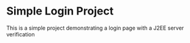 # Simple Login Project
This is a simple project demonstrating a login page with a J2EE server verification
